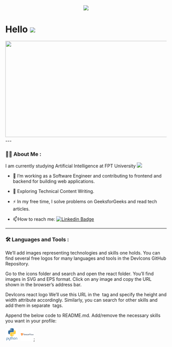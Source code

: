 

<!--
**cassanovafleur/cassanovafleur** is a ✨ _special_ ✨ repository because its `README.md` (this file) appears on your GitHub profile.

Here are some ideas to get you started:

- 🔭 I’m currently working on ...
- 🌱 I’m currently learning ...
- 👯 I’m looking to collaborate on ...
- 🤔 I’m looking for help with ...
- 💬 Ask me about ...
- 📫 How to reach me: ...
- 😄 Pronouns: ...
- ⚡ Fun fact: ...
-->
<div id="header" align="center">
  <img src="https://media.giphy.com/media/M9gbBd9nbDrOTu1Mqx/giphy.gif" width="100"/>
</div>

<h1>
  Hello
  <img src="https://media.giphy.com/media/hvRJCLFzcasrR4ia7z/giphy.gif" width="30px"/>
</h1>
<div align="center">
  <img src="https://media.giphy.com/media/dWesBcTLavkZuG35MI/giphy.gif" width="600" height="300"/>
</div>
---

### :woman_technologist: About Me :
I am currently studying Artificial Intelligence at FPT University <img src="https://media.licdn.com/dms/image/D560BAQEiwK-nCtRsZQ/company-logo_200_200/0/1695107335683/fpt_university_logo?e=2147483647&v=beta&t=ubWG0kOtIRGAqmy0VW3rGWQEzwLNxi0DghsL1ehMlIo" width="30"> 
- :telescope: I’m working as a Software Engineer and contributing to frontend and backend for building web applications.

- :seedling: Exploring Technical Content Writing.

- :zap: In my free time, I solve problems on GeeksforGeeks and read tech articles.

- :mailbox:How to reach me: [![Linkedin Badge](https://img.shields.io/badge/LinkedIn-blue?style=for-the-badge&logo=linkedin&logoColor=white)](https://www.linkedin.com/in/casanovafleur/)

---
### :hammer_and_wrench: Languages and Tools :
We’ll add images representing technologies and skills one holds. You can find several free logos for many languages and tools in the DevIcons GitHub Repository.

Go to the icons folder and search and open the react folder. You’ll find images in SVG and EPS format. Click on any image and copy the URL shown in the browser’s address bar.

DevIcons react logo
We’ll use this URL in the <img> tag and specify the height and width attribute accordingly. Similarly, you can search for other skills and add them in separate <img> tags.

Append the below code to README.md. Add/remove the necessary skills you want in your profile:

<div>
  <img src="https://github.com/devicons/devicon/blob/master/icons/python/python-original-wordmark.svg" title="Python" alt="Python" width="40" height="40"/>&nbsp;
  <img src="https://github.com/devicons/devicon/blob/master/icons/tensorflow/tensorflow-original-wordmark.svg" title="Tensorflow" width="40" height="40"/>;
  
</div>

